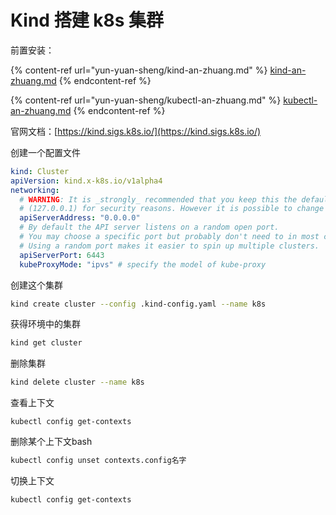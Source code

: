 # Kind 搭建 k8s 集群

前置安装：

{% content-ref url="yun-yuan-sheng/kind-an-zhuang.md" %}
[kind-an-zhuang.md](yun-yuan-sheng/kind-an-zhuang.md)
{% endcontent-ref %}

{% content-ref url="yun-yuan-sheng/kubectl-an-zhuang.md" %}
[kubectl-an-zhuang.md](yun-yuan-sheng/kubectl-an-zhuang.md)
{% endcontent-ref %}

官网文档：[https://kind.sigs.k8s.io/](https://kind.sigs.k8s.io/)

创建一个配置文件

```yaml
kind: Cluster
apiVersion: kind.x-k8s.io/v1alpha4
networking:
  # WARNING: It is _strongly_ recommended that you keep this the default
  # (127.0.0.1) for security reasons. However it is possible to change this.
  apiServerAddress: "0.0.0.0"
  # By default the API server listens on a random open port.
  # You may choose a specific port but probably don't need to in most cases.
  # Using a random port makes it easier to spin up multiple clusters.
  apiServerPort: 6443
  kubeProxyMode: "ipvs" # specify the model of kube-proxy
```

创建这个集群

```bash
kind create cluster --config .kind-config.yaml --name k8s
```

获得环境中的集群

```bash
kind get cluster
```

删除集群

```bash
kind delete cluster --name k8s
```

查看上下文

```
kubectl config get-contexts
```

删除某个上下文bash

```bash
kubectl config unset contexts.config名字
```

切换上下文

```
kubectl config get-contexts
```
